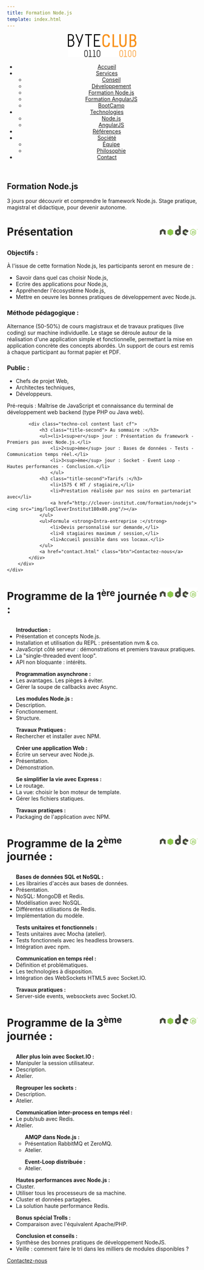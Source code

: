 ```yaml
---
title: Formation Node.js
template: index.html
---
```


<div class="js-sticky">
	<header class="header" role="banner" id="top">
		<div class="wrap cf">
			<div class="logo">
				<img src="img/logo.png" alt="ByteClub" />
			</div>
			<nav class="wrapper-nav-main">
				<ul class="nav nav-main">
					<li class="lnk-home"><a href="index.html"><span>Accueil</span></a></li>
				<li class="current">
						<a href="services.html">Services</a>
						<ul class="nav nav-sub">
							<li><a href="services.html#conseil">Conseil</a></li>
							<li><a href="services.html#developpement">Développement</a></li>
							<li><a href="formationNodeJS.html">Formation Node.js</a></li>
							<li><a href="formationAngularJS.html">Formation AngularJS</a></li>
							<li><a href="bootcamp.html">BootCamp</a></li>
						</ul>
					</li>
					<li>
						<a href="technologies.html">Technologies</a>
						<ul class="nav nav-sub">
							<li><a href="#nodejs">Node.js</a></li>
							<li><a href="#angularjs">AngularJS</a></li>
						</ul>
					</li>
					<li><a href="references.html">Références</a></li>
					<li>
						<a href="societe.html">Société</a>
						<ul class="nav nav-sub">
							<li><a href="#equipe">Équipe</a></li>
							<li><a href="#philosophie">Philosophie</a></li>
						</ul>
					</li>
					<li><a href="contact.html">Contact</a></li>
				</ul>
			</nav>
		</div>
	</header>
</div>

<section class="banner">
	<div class="wrap cf">
		<div class="inner">
			<h1 class="page-title">Formation Node.js</h1>
			<div class="banner-text-wrapper">
				<p class="banner-text">3 jours pour découvrir et comprendre le framework Node.js. Stage pratique, magistral et didactique, pour devenir autonome.</p>
			</div>
			</div>
		</div>
	</div>
</section>

<div class="techno-logo">
	<div class="wrap cf">
		<div class="inner">
			<h3 style="font-size:2em;">
				<img src="img/logo-nodejs.png" alt="Node.js" style="width:100px;float:right;">
				Présentation
			</h3>
		</div>
	</div>
</div>

<section class="section">
	<div class="wrap cf">
		<div class="inner">
			<div class="techno-col content cf">
				<h3 class="title-second">Objectifs :</h3>
				<p>À l'issue de cette formation Node.js, les participants seront en mesure de :</p>
				<ul><li>Savoir dans quel cas choisir Node.js,</li>
					<li>Ecrire des applications pour Node.js,</li>
					<li>Appréhender l'écosystème Node.js,</li>
					<li>Mettre en oeuvre les bonnes pratiques de développement avec Node.js.</li>
					</ul>
				<h3 class="title-second">Méthode pédagogique :</h3>
				<p>Alternance (50-50%) de cours magistraux et de travaux pratiques (live coding) sur machine individuelle. Le stage se déroule autour de la réalisation d'une application simple et fonctionnelle, permettant la mise en application concrète des concepts abordés. Un support de cours est remis à chaque participant au format papier et PDF.</p>
				<h3 class="title-second">Public :</h3>
				<ul><li>Chefs de projet Web,</li>
					<li>Architectes techniques,</li>
					<li>Développeurs.</li>
					</ul>
				<p>Pré-requis : Maîtrise de JavaScript et connaissance du terminal de développement web backend (type PHP ou Java web).</p>
			</div>

			<div class="techno-col content last cf">
				<h3 class="title-second"> Au sommaire :</h3>
				<ul><li>1<sup>er</sup> jour : Présentation du framework - Premiers pas avec Node.js.</li>
					<li>2<sup>ème</sup> jour : Bases de données - Tests - Communication temps réel.</li>
					<li>3<sup>ème</sup> jour : Socket - Event Loop - Hautes performances - Conclusion.</li>
					</ul>
				<h3 class="title-second">Tarifs :</h3>
					<li>1575 € HT / stagiaire,</li>
					<li>Prestation réalisée par nos soins en partenariat avec</li>
					<a href="http://clever-institut.com/formation/nodejs"><img src="img/logCleverInstitut180x80.png"/></a>
				</ul>
				<ul>Formule <strong>Intra-entreprise :</strong>
					<li>Devis personnalisé sur demande,</li>
					<li>8 stagiaires maximum / session,</li>
					<li>Accueil possible dans vos locaux.</li>
				</ul>
				<a href="contact.html" class="btn">Contactez-nous</a>
			</div>
		</div>
	</div>
</section>

<div class="techno-logo">
	<div class="wrap cf">
		<div class="inner">
			<h3 style="font-size:2em;">
				<img src="img/logo-nodejs.png" alt="Node.js" style="width:100px;float:right;">
				Programme de la 1<sup>ère</sup> journée :
			</h3>
		</div>
	</div>
</div>
<section class="section">
	<div class="wrap cf">
		<div class="inner">
			<div class="techno-col content cf">
				<ul><strong>Introduction :</strong>
					<li>Présentation et concepts Node.js.</li>
					<li>Installation et utilisation du REPL : présentation nvm & co.</li>
					<li>JavaScript côté serveur : démonstrations et premiers travaux pratiques.</li>
					<li>La "single-threaded event loop".</li>
					<li>API non bloquante : intérêts.</li>
					</ul>
				<ul><strong>Programmation asynchrone :</strong>
					<li>Les avantages. Les pièges à éviter.</li>
					<li>Gérer la soupe de callbacks avec Async.</li>
					</ul>
				<ul><strong>Les modules Node.js :</strong>
					<li>Description.</li>
					<li>Fonctionnement.</li>
					<li>Structure.</li>
					</ul>
			</div>
			<div class="techno-col content last cf">
				<ul><strong>Travaux Pratiques :</strong>
					<li>Rechercher et installer avec NPM.</li>
					</ul>
				<ul><strong>Créer une application Web :</strong>
					<li>Écrire un serveur avec Node.js.</li>
					<li>Présentation.</li>
					<li>Démonstration.</li>
					</ul>
				<ul><strong>Se simplifier la vie avec Express :</strong>
					<li>Le routage.</li>
					<li>La vue: choisir le bon moteur de template.</li>
					<li>Gérer les fichiers statiques.</li>
					</ul>
				<ul><strong>Travaux pratiques :</strong>
					<li>Packaging de l'application avec NPM.</li>
					</ul>
			</div>
		</div>
	</div>
</section>

<div class="techno-logo">
	<div class="wrap cf">
		<div class="inner">
			<h3 style="font-size:2em;">
				<img src="img/logo-nodejs.png" alt="Node.js" style="width:100px;float:right;">
				Programme de la 2<sup>ème</sup> journée :
			</h3>
		</div>
	</div>
</div>
<section class="section">
	<div class="wrap cf">
		<div class="inner">
			<div class="techno-col content cf">
				<ul><strong>Bases de données SQL et NoSQL :</strong>
					<li>Les librairies d'accès aux bases de données.</li>
					<li>Présentation.</li>
					<li>NoSQL: MongoDB et Redis.</li>
					<li>Modélisation avec NoSQL.</li>
					<li>Différentes utilisations de Redis.</li>
					<li>Implémentation du modèle.</li>
					</ul>
				<ul><strong>Tests unitaires et fonctionnels :</strong>
					<li>Tests unitaires avec Mocha (atelier).</li>
					<li>Tests fonctionnels avec les headless browsers.</li>
					<li>Intégration avec npm.</li>
					</ul>
			</div>
			<div class="techno-col content last cf">
				<ul><strong>Communication en temps réel :</strong>
					<li>Définition et problématiques.</li>
					<li>Les technologies à disposition.</li>
					<li>Intégration des WebSockets HTML5 avec Socket.IO.</li>
					</ul>
				<ul><strong>Travaux pratiques :</strong>
					<li>Server-side events, websockets avec Socket.IO.</li>
					</ul>
			</div>
		</div>
	</div>
</section>

<div class="techno-logo">
	<div class="wrap cf">
		<div class="inner">
			<h3 style="font-size:2em;">
				<img src="img/logo-nodejs.png" alt="Node.js" style="width:100px;float:right;">
				Programme de la 3<sup>ème</sup> journée :
			</h3>
		</div>
	</div>
</div>

<section class="section">
	<div class="wrap cf">
		<div class="inner">
			<div class="techno-col content cf">
				<ul><strong>Aller plus loin avec Socket.IO :</strong>
					<li>Manipuler la session utilisateur.</li>
					<li>Description.</li>
					<li>Atelier.</li>
					</ul>
				<ul><strong>Regrouper les sockets :</strong>
					<li>Description.</li>
					<li>Atelier.</li>
					</ul>
				<ul><strong>Communication inter-process en temps réel :</strong>
					<li>Le pub/sub avec Redis.</li>
					<li>Atelier.</li>
				<ul><strong>AMQP dans Node.js :</strong>
					<li>Présentation RabbitMQ et ZeroMQ.</li>
					<li>Atelier.</li>
					</ul>
				<ul><strong>Event-Loop distribuée :</strong>
					<li>Atelier.</li>
					</ul>
			</div>
			<div class="techno-col content last cf">
				<ul><strong>Hautes performances avec Node.js :</strong>
					<li>Cluster.</li>
					<li>Utiliser tous les processeurs de sa machine.</li>
					<li>Cluster et données partagées.</li>
					<li>La solution haute performance Redis.</li>
					</ul>
				<ul><strong>Bonus spécial Trolls :</strong>
					<li>Comparaison avec l'équivalent Apache/PHP.</li>
					</ul>
				<ul><strong>Conclusion et conseils :</strong>
					<li>Synthèse des bonnes pratiques de développement NodeJS.</li>
					<li>Veille : comment faire le tri dans les milliers de modules disponibles ?</li>
					</ul>
				<a href="contact.html" class="btn">Contactez-nous</a>
			</div>
		</div>
	</div>
</section>
